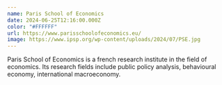 ```yaml
---
name: Paris School of Economics
date: 2024-06-25T12:16:00.000Z
color: "#FFFFFF"
url: https://www.parisschoolofeconomics.eu/
image: https://www.ipsp.org/wp-content/uploads/2024/07/PSE.jpg
---
```

Paris School of Economics is a french research institute in the field of economics. Its research fields include public policy analysis, behavioural economy, international macroeconomy.
